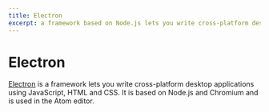 ```yaml
---
title: Electron
excerpt: a framework based on Node.js lets you write cross-platform desktop applications using JS, HTML and CSS
---
```


# Electron

[Electron](https://github.com/atom/electron) is a framework lets you write cross-platform desktop applications using JavaScript, HTML and CSS. It is based on Node.js and Chromium and is used in the Atom editor.
